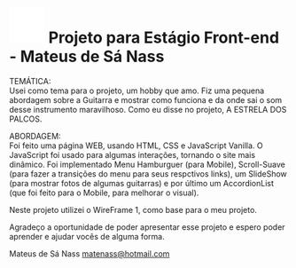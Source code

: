 # <img src="./img/guitarrista.png" alt=""> Projeto para Estágio Front-end - Mateus de Sá Nass

TEMÁTICA: <br>
Usei como tema para o projeto, um hobby que amo. Fiz uma pequena abordagem sobre a Guitarra e mostrar como funciona e da onde sai o som desse instrumento maravilhoso. Como eu disse no projeto, A ESTRELA DOS PALCOS.

ABORDAGEM: <br>
Foi feito uma página WEB, usando HTML, CSS e JavaScript Vanilla. O JavaScript foi usado para algumas interações, tornando o site mais dinâmico. Foi implementado Menu Hamburguer (para Mobile), Scroll-Suave (para fazer a transições do menu para seus respctivos links), um SlideShow (para mostrar fotos de algumas guitarras) e por último um AccordionList (que foi feito para o Mobile, para melhorar o visual).

Neste projeto utilizei o WireFrame 1, como base para o meu projeto.

Agradeço a oportunidade de poder apresentar esse projeto e espero poder aprender e ajudar vocês de alguma forma.

Mateus de Sá Nass
matenass@hotmail.com


